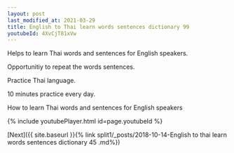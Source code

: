 ```yaml
---
layout: post
last_modified_at: 2021-03-29
title: English to Thai learn words sentences dictionary 99 
youtubeId: 4XvCjT81xVw
---
```

 
 
Helps to learn Thai words and sentences for English speakers.

Opportunitiy to repeat the words sentences. 

Practice Thai language. 
 
10 minutes practice every day. 
 
How to learn Thai words and sentences for English speakers 
 
{% include youtubePlayer.html id=page.youtubeId %}
 
 
[Next]({{ site.baseurl }}{% link  split1/_posts/2018-10-14-English to thai learn words sentences dictionary 45 .md%})
 
